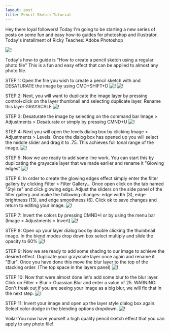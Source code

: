 ```yaml
---
layout: post
title: Pencil Sketch Tutorial
---
```


Hey there loyal followers! Today I'm going to be starting a new series of posts on some fun and easy how-to guides for photoshop and illustrator. Today's installment of Ricky Teaches: Adobe Photoshop

![!](https://farm8.staticflickr.com/7589/16919851422_7e7863d4b5_n.jpg "")

Today's how-to guide is "How to create a pencil sketch using a regular photo file" This is a fun and easy effect that can be applied to almost any photo file.

STEP 1: Open the file you wish to create a pencil sketch with and DESATURATE the image by using CMD+SHIFT+D 
![!](https://farm8.staticflickr.com/7655/16894886786_67b8f1accc.jpg "")
![!](https://farm8.staticflickr.com/7655/16894886786_67b8f1accc.jpg "")

STEP 2: Next, you will want to duplicate the image layer by pressing control+click on the layer thumbnail and selecting duplicate layer. Rename this layer GRAYSCALE
![!](https://farm8.staticflickr.com/7589/16919851422_7e7863d4b5_n.jpg "")

STEP 3: Desaturate the image by selecting on the command bar Image > Adjustments > Desaturate or simply by pressing CMND+U
![!](https://farm8.staticflickr.com/7589/16919851422_7e7863d4b5_n.jpg "")

STEP 4: Next you will open the levels dialog box by clicking Image > Adjustments > Levels. Once the dialog box has opened up you will select the middle slider and drag it to .75. This achieves full tonal range of the image.
![!](https://farm8.staticflickr.com/7589/16919851422_7e7863d4b5_n.jpg "")

STEP 5: Now we are ready to add some line work. You can start this by duplicating the grayscale layer that we made earlier and rename it "Glowing edges"
![!](https://farm8.staticflickr.com/7589/16919851422_7e7863d4b5_n.jpg "")

STEP 6: In order to create the glowing edges effect simply enter the filter gallery by clicking Filter > Filter Gallery... Once open click on the tab named "Stylize" and click glowing edgs. Adjust the sliders on the side panel of the filter gallery and make the following changes: edge width (3), edge brightness (13), and edge smoothness (6). Click ok to save changes and return to editing your image.
![!](https://farm8.staticflickr.com/7589/16919851422_7e7863d4b5_n.jpg "")

STEP 7: Invert the colors by pressing CMND+I or by using the menu bar (Image > Adjustments > Invert)
![!](https://farm8.staticflickr.com/7589/16919851422_7e7863d4b5_n.jpg "")

STEP 8: Open up your layer dialog box by double clicking the thumbnail image. In the blend modes drop down box select multiply and slide the opacity to 60%
![!](https://farm8.staticflickr.com/7589/16919851422_7e7863d4b5_n.jpg "")

STEP 9: Now we are ready to add some shading to our image to achieve the desired effect. Duplicate your grayscale layer once again and rename it "Blur". Once you have done this move the blur layer to the top of the stacking order. (The top space in the layers panel)
![!](https://farm8.staticflickr.com/7589/16919851422_7e7863d4b5_n.jpg "")

STEP 10: Now that were almost done let's add some blur to the blur layer. Click on Filter > Blur > Guassian Blur and enter a value of 25. WARNING: Don't freak out if you are seeing your image as a big blur, we will fix that in the next step.
![!](https://farm8.staticflickr.com/7589/16919851422_7e7863d4b5_n.jpg "")

STEP 11: Invert your image and open up the layer style dialog box again. Select color dodge in the blending options dropdown.
![!](https://farm8.staticflickr.com/7589/16919851422_7e7863d4b5_n.jpg "")

Voila! You now have yourself a high quality pencil sketch effect that you can apply to any photo file!
